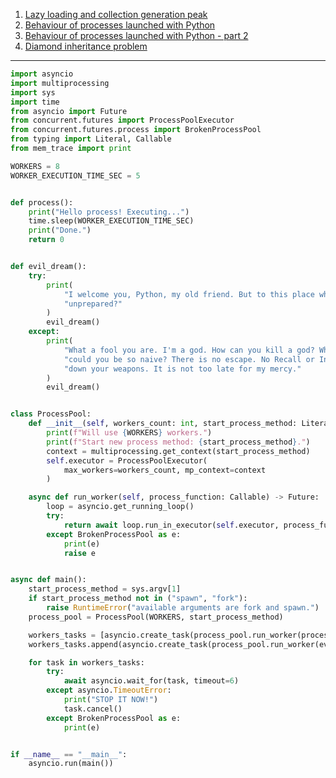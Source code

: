 1. [Lazy loading and collection generation peak](https://github.com/wsoll/articles/blob/main/iterables-memory-tracing.md)
2. [Behaviour of processes launched with Python](https://github.com/wsoll/articles/blob/main/launching-processes.md)
3. [Behaviour of processes launched with Python - part 2](https://github.com/wsoll/articles/blob/main/launching-processes-2.md)
4. [Diamond inheritance problem](https://github.com/wsoll/articles/blob/main/diamond-inheritance-problem.md)

---

```python
import asyncio
import multiprocessing
import sys
import time
from asyncio import Future
from concurrent.futures import ProcessPoolExecutor
from concurrent.futures.process import BrokenProcessPool
from typing import Literal, Callable
from mem_trace import print

WORKERS = 8
WORKER_EXECUTION_TIME_SEC = 5


def process():
    print("Hello process! Executing...")
    time.sleep(WORKER_EXECUTION_TIME_SEC)
    print("Done.")
    return 0


def evil_dream():
    try:
        print(
            "I welcome you, Python, my old friend. But to this place where destiny is made, why have you come "
            "unprepared?"
        )
        evil_dream()
    except:
        print(
            "What a fool you are. I'm a god. How can you kill a god? What a grand and intoxicating innocence. How "
            "could you be so naive? There is no escape. No Recall or Intervention can work in this place. Come. Lay "
            "down your weapons. It is not too late for my mercy."
        )
        evil_dream()


class ProcessPool:
    def __init__(self, workers_count: int, start_process_method: Literal["spawn", "fork"]):
        print(f"Will use {WORKERS} workers.")
        print(f"Start new process method: {start_process_method}.")
        context = multiprocessing.get_context(start_process_method)
        self.executor = ProcessPoolExecutor(
            max_workers=workers_count, mp_context=context
        )

    async def run_worker(self, process_function: Callable) -> Future:
        loop = asyncio.get_running_loop()
        try:
            return await loop.run_in_executor(self.executor, process_function)
        except BrokenProcessPool as e:
            print(e)
            raise e


async def main():
    start_process_method = sys.argv[1]
    if start_process_method not in ("spawn", "fork"):
        raise RuntimeError("available arguments are fork and spawn.")
    process_pool = ProcessPool(WORKERS, start_process_method)

    workers_tasks = [asyncio.create_task(process_pool.run_worker(process)) for _ in range(WORKERS - 1)]
    workers_tasks.append(asyncio.create_task(process_pool.run_worker(evil_dream)))

    for task in workers_tasks:
        try:
            await asyncio.wait_for(task, timeout=6)
        except asyncio.TimeoutError:
            print("STOP IT NOW!")
            task.cancel()
        except BrokenProcessPool as e:
            print(e)


if __name__ == "__main__":
    asyncio.run(main())


```
